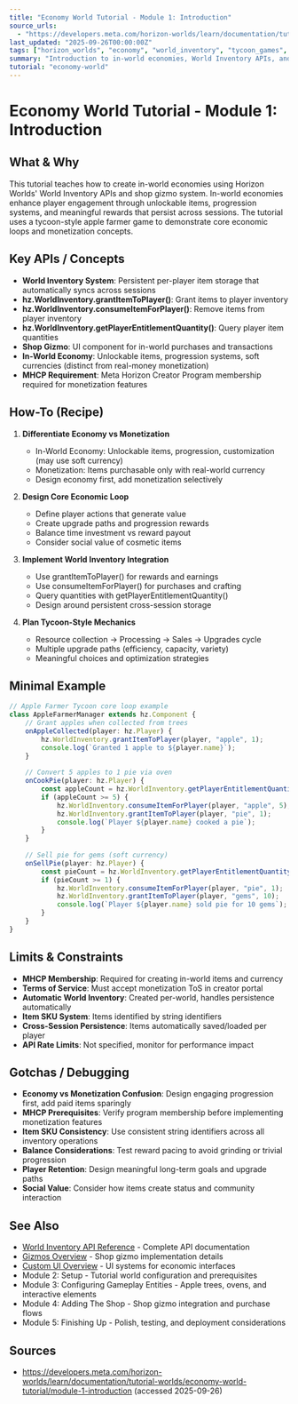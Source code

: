 ```yaml
---
title: "Economy World Tutorial - Module 1: Introduction"
source_urls:
  - "https://developers.meta.com/horizon-worlds/learn/documentation/tutorial-worlds/economy-world-tutorial/module-1-introduction"
last_updated: "2025-09-26T00:00:00Z"
tags: ["horizon_worlds", "economy", "world_inventory", "tycoon_games", "monetization"]
summary: "Introduction to in-world economies, World Inventory APIs, and tycoon game design principles with apple farmer example."
tutorial: "economy-world"
---
```


# Economy World Tutorial - Module 1: Introduction

## What & Why

This tutorial teaches how to create in-world economies using Horizon Worlds' World Inventory APIs and shop gizmo system. In-world economies enhance player engagement through unlockable items, progression systems, and meaningful rewards that persist across sessions. The tutorial uses a tycoon-style apple farmer game to demonstrate core economic loops and monetization concepts.

## Key APIs / Concepts

- **World Inventory System**: Persistent per-player item storage that automatically syncs across sessions
- **hz.WorldInventory.grantItemToPlayer()**: Grant items to player inventory
- **hz.WorldInventory.consumeItemForPlayer()**: Remove items from player inventory  
- **hz.WorldInventory.getPlayerEntitlementQuantity()**: Query player item quantities
- **Shop Gizmo**: UI component for in-world purchases and transactions
- **In-World Economy**: Unlockable items, progression systems, soft currencies (distinct from real-money monetization)
- **MHCP Requirement**: Meta Horizon Creator Program membership required for monetization features

## How-To (Recipe)

1. **Differentiate Economy vs Monetization**
   - In-World Economy: Unlockable items, progression, customization (may use soft currency)
   - Monetization: Items purchasable only with real-world currency
   - Design economy first, add monetization selectively

2. **Design Core Economic Loop**
   - Define player actions that generate value
   - Create upgrade paths and progression rewards
   - Balance time investment vs reward payout
   - Consider social value of cosmetic items

3. **Implement World Inventory Integration**
   - Use grantItemToPlayer() for rewards and earnings
   - Use consumeItemForPlayer() for purchases and crafting
   - Query quantities with getPlayerEntitlementQuantity()
   - Design around persistent cross-session storage

4. **Plan Tycoon-Style Mechanics**
   - Resource collection → Processing → Sales → Upgrades cycle
   - Multiple upgrade paths (efficiency, capacity, variety)
   - Meaningful choices and optimization strategies

## Minimal Example

```typescript
// Apple Farmer Tycoon core loop example
class AppleFarmerManager extends hz.Component {
    // Grant apples when collected from trees
    onAppleCollected(player: hz.Player) {
        hz.WorldInventory.grantItemToPlayer(player, "apple", 1);
        console.log(`Granted 1 apple to ${player.name}`);
    }
    
    // Convert 5 apples to 1 pie via oven
    onCookPie(player: hz.Player) {
        const appleCount = hz.WorldInventory.getPlayerEntitlementQuantity(player, "apple");
        if (appleCount >= 5) {
            hz.WorldInventory.consumeItemForPlayer(player, "apple", 5);
            hz.WorldInventory.grantItemToPlayer(player, "pie", 1);
            console.log(`Player ${player.name} cooked a pie`);
        }
    }
    
    // Sell pie for gems (soft currency)
    onSellPie(player: hz.Player) {
        const pieCount = hz.WorldInventory.getPlayerEntitlementQuantity(player, "pie");
        if (pieCount >= 1) {
            hz.WorldInventory.consumeItemForPlayer(player, "pie", 1);
            hz.WorldInventory.grantItemToPlayer(player, "gems", 10);
            console.log(`Player ${player.name} sold pie for 10 gems`);
        }
    }
}
```

## Limits & Constraints

- **MHCP Membership**: Required for creating in-world items and currency
- **Terms of Service**: Must accept monetization ToS in creator portal
- **Automatic World Inventory**: Created per-world, handles persistence automatically
- **Item SKU System**: Items identified by string identifiers
- **Cross-Session Persistence**: Items automatically saved/loaded per player
- **API Rate Limits**: Not specified, monitor for performance impact

## Gotchas / Debugging

- **Economy vs Monetization Confusion**: Design engaging progression first, add paid items sparingly
- **MHCP Prerequisites**: Verify program membership before implementing monetization features
- **Item SKU Consistency**: Use consistent string identifiers across all inventory operations
- **Balance Considerations**: Test reward pacing to avoid grinding or trivial progression
- **Player Retention**: Design meaningful long-term goals and upgrade paths
- **Social Value**: Consider how items create status and community interaction

## See Also

- [World Inventory API Reference](../typescript-development-overview.md) - Complete API documentation
- [Gizmos Overview](../gizmos-overview.md) - Shop gizmo implementation details
- [Custom UI Overview](../custom-ui-overview.md) - UI systems for economic interfaces
- Module 2: Setup - Tutorial world configuration and prerequisites
- Module 3: Configuring Gameplay Entities - Apple trees, ovens, and interactive elements
- Module 4: Adding The Shop - Shop gizmo integration and purchase flows
- Module 5: Finishing Up - Polish, testing, and deployment considerations

## Sources

- https://developers.meta.com/horizon-worlds/learn/documentation/tutorial-worlds/economy-world-tutorial/module-1-introduction (accessed 2025-09-26)